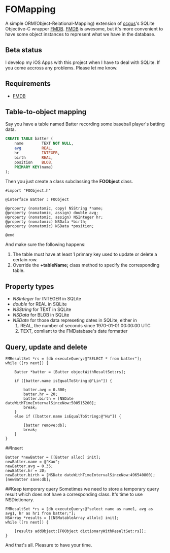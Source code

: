 FOMapping
=======

A simple ORM(Object-Relational-Mapping) extension of [ccgus](https://github.com/ccgus)'s SQLite Objective-C wrapper [FMDB](https://github.com/ccgus/fmdb). [FMDB](https://github.com/ccgus/fmdb) is awesome, but it's more convenient to have some object instances to represent what we have in the database.

## Beta status
I develop my iOS Apps with this project when I have to deal with SQLite. If you come accross any problems. Please let me know.

## Requirements
* [FMDB](https://github.com/ccgus/fmdb)

## Table-to-object mapping
Say you have a table named Batter recording some baseball player's batting data.

```SQL
CREATE TABLE batter (
    name	    TEXT NOT NULL,
	avg 	    REAL,
	hr  	    INTEGER,
	birth	    REAL,
	position    BLOB,
	PRIMARY KEY(name)
);
```

Then you just create a class subclassing the **FOObject** class.

```obj-c
#import "FOObject.h"

@interface Batter : FOObject

@property (nonatomic, copy) NSString *name;
@property (nonatomic, assign) double avg;
@property (nonatomic, assign) NSInteger hr;
@property (nonatomic) NSData *birth;
@property (nonatomic) NSData *position;

@end
```

And make sure the following happens:

1. The table must have at least 1 primary key used to update or delete a certain row.
2. Override the **+tableName;** class method to specify the corresponding table.

## Property types
* *NSInteger* for INTEGER in SQLite
* *double* for REAL in SQLite
* *NSString* for TEXT in SQLite
* *NSData* for BLOB in SQLite
* *NSDate* for those data represeting dates in SQLite, either in
    1. REAL, the number of seconds since 1970-01-01 00:00:00 UTC
    2. TEXT, comliant to the FMDatabase's date formatter
    
## Query, update and delete
```obj-c
FMResultSet *rs = [db executeQuery:@"SELECT * from batter"];
while ([rs next]) {
    
    Batter *batter = [Batter objectWithResultSet:rs];

    if ([batter.name isEqualToString:@"Lin"]) {
        
        batter.avg = 0.300;
        batter.hr = 20;
        batter.birth = [NSDate dateWithTimeIntervalSinceNow:500515200];
        break;
    }
    else if ([batter.name isEqualToString:@"Hu"]) {
                
        [batter remove:db];    
        break;
    }
}
```

##Insert
```obj-c
Batter *newBatter = [[Batter alloc] init];
newBatter.name = @"Kao";
newBatter.avg = 0.35;
newBatter.hr = 30;
newBatter.birth = [NSDate dateWithTimeIntervalSinceNow:496540800];
[newBatter save:db];
```

##Keep temporary query
Sometimes we need to store a temporary query result which does not have a corresponding class. It's time to use NSDictionary.
```obj-c
FMResultSet *rs = [db executeQuery:@"select name as name1, avg as avg1, hr as hr1 from batter;"];
NSArray *results = [[NSMutableArray allolc] init];
while ([rs next]) {
    
    [results addObject:[FOObject dictionaryWithResultSet:rs]];
}
```

And that's all. Pleasure to have your time.